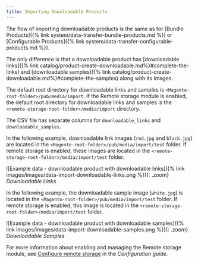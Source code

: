 ```yaml
---
title: Importing Downloadable Products
---
```


The flow of importing downloadable products is the same as for [Bundle Products]({% link system/data-transfer-bundle-products.md %}) or [Configurable Products]({% link system/data-transfer-configurable-products.md %}).

The only difference is that a downloadable product has [downloadable links]({% link catalog/product-create-downloadable.md%}#complete-the-links) and [downloadable samples]({% link catalog/product-create-downloadable.md%}#complete-the-samples) along with its images.

The default root directory for downloadable links and samples is `<Magento-root-folder>/pub/media/import`. If the Remote storage module is enabled, the default root directory for downloadable links and samples is the `<remote-storage-root-folder>/media/import` directory.

The CSV file has separate columns for `downloadable_links` and `downloadable_samples`.

In the following example, downloadable link images (`red.jpg` and `black.jpg`) are located in the `<Magento-root-folder>/pub/media/import/test` folder. If remote storage is enabled, these images are located in the `<remote-storage-root-folder>/media/import/test` folder.

![Example data - downloadable product with downloadable links]({% link images/images/data-import-downloadable-links.png %}){: .zoom}
_Downloadable Links_

In the following example, the downloadable sample image (`white.jpg`) is located in the `<Magento-root-folder>/pub/media/import/test` folder. If remote storage is enabled, this image is located in the `<remote-storage-root-folder>/media/import/test` folder.

![Example data - downloadable product with downloadable samples]({% link images/images/data-import-downloadable-samples.png %}){: .zoom}
_Downloadable Samples_

For more information about enabling and managing the Remote storage module, see [Configure remote storage][1] in the _Configuration guide_.

<!-- link definitions -->
[1]: https://devdocs.magento.com/guides/v2.4/config-guide/remote-storage/config-remote-storage.html
